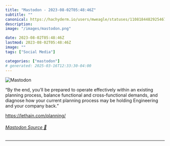 ```yaml
---
title: "Mastodon - 2023-08-02T05:48:46Z"
subtitle: ""
canonical: https://hachyderm.io/users/mweagle/statuses/110818448292546787
description:
image: "/images/mastodon.png"

date: 2023-08-02T05:48:46Z
lastmod: 2023-08-02T05:48:46Z
image: ""
tags: ["Social Media"]

categories: ["mastodon"]
# generated: 2025-03-16T12:33:30-04:00
---
```

![Mastodon](/images/mastodon.png)

<p>“By the end, you’ll be prepared to operate effectively within an existing planning process, balance functional and cross-functional demands, and diagnose how your current planning process may be holding Engineering and your company back.”</p><p><a href="https://lethain.com/planning/" target="_blank" rel="nofollow noopener noreferrer" translate="no"><span class="invisible">https://</span><span class="">lethain.com/planning/</span><span class="invisible"></span></a></p>


###### [Mastodon Source 🐘](https://hachyderm.io/@mweagle/110818448292546787)

___
